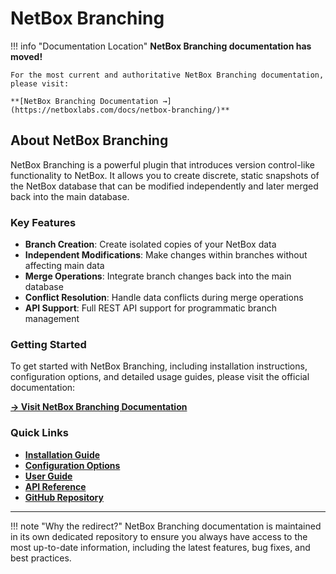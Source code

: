 # NetBox Branching

!!! info "Documentation Location"
    **NetBox Branching documentation has moved!**
    
    For the most current and authoritative NetBox Branching documentation, please visit:
    
    **[NetBox Branching Documentation →](https://netboxlabs.com/docs/netbox-branching/)**

## About NetBox Branching

NetBox Branching is a powerful plugin that introduces version control-like functionality to NetBox. It allows you to create discrete, static snapshots of the NetBox database that can be modified independently and later merged back into the main database.

### Key Features

- **Branch Creation**: Create isolated copies of your NetBox data
- **Independent Modifications**: Make changes within branches without affecting main data
- **Merge Operations**: Integrate branch changes back into the main database
- **Conflict Resolution**: Handle data conflicts during merge operations
- **API Support**: Full REST API support for programmatic branch management

### Getting Started

To get started with NetBox Branching, including installation instructions, configuration options, and detailed usage guides, please visit the official documentation:

**[→ Visit NetBox Branching Documentation](https://netboxlabs.com/docs/netbox-branching/)**

### Quick Links

- **[Installation Guide](https://netboxlabs.com/docs/netbox-branching/installation/)**
- **[Configuration Options](https://netboxlabs.com/docs/netbox-branching/configuration/)**
- **[User Guide](https://netboxlabs.com/docs/netbox-branching/user-guide/)**
- **[API Reference](https://netboxlabs.com/docs/netbox-branching/api/)**
- **[GitHub Repository](https://github.com/netboxlabs/netbox-branching)**

---

!!! note "Why the redirect?"
    NetBox Branching documentation is maintained in its own dedicated repository to ensure you always have access to the most up-to-date information, including the latest features, bug fixes, and best practices.